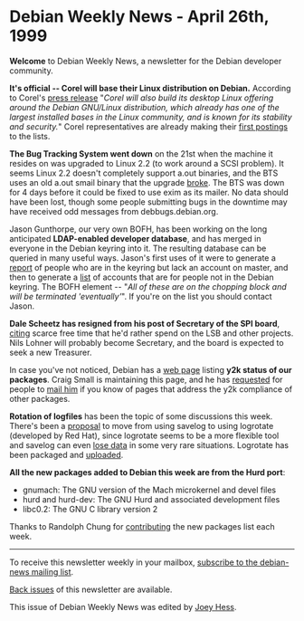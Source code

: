 
Debian Weekly News - April 26th, 1999
=====================================



**Welcome** to Debian Weekly News, a newsletter for the Debian
developer community.





**It's official -- Corel will base their Linux distribution on Debian.**
According to Corel's
[press
release](http://www.corel.com/news/1999/april/april_21_1999.htm) "*Corel will also build its desktop Linux offering around the
Debian GNU/Linux distribution, which already has one of the largest installed
bases in the Linux community, and is known for its stability and security.*"
Corel representatives are already making their
[first
postings](https://lists.debian.org/debian-user-9904/msg03210.html) to the lists.





**The Bug Tracking System went down** on the 21st when the machine it
resides on was upgraded to Linux 2.2 (to work around a SCSI problem). It
seems Linux 2.2 doesn't completely support a.out binaries, and the BTS
uses an old a.out smail binary that the upgrade
[broke](https://lists.debian.org/debian-devel-announce-9904/msg00024.html). The BTS was down for 4 days before it could be fixed to use exim
as its mailer. No data should have been lost, though some people submitting bugs
in the downtime may have received odd messages from debbugs.debian.org.




Jason Gunthorpe, our very own BOFH, has been working on the long anticipated
**LDAP-enabled developer database**, and has merged in everyone in the
Debian keyring into it. The resulting database can be queried in many useful ways.
Jason's first uses of it were to generate a [report](https://lists.debian.org/debian-devel-9904/msg01434.html) of
people who are in the keyring but lack an account on master,
and then to generate a
[list](https://lists.debian.org/debian-devel-9904/msg01490.html)
of accounts that are for people not in the Debian keyring. The BOFH element
-- "*All of these are on the chopping block and will be terminated
'eventually'*". If you're on the list you should contact Jason.




**Dale Scheetz has resigned from his post of Secretary of the SPI board**,
[citing](https://lists.debian.org/debian-devel-9904/msg01461.html)
scarce free time that he'd rather spend on the LSB and other projects. Nils
Lohner will probably become Secretary, and the board is expected to seek a new
Treasurer.




In case you've not noticed, Debian has a [web
page](https://www.debian.org/y2k/) listing **y2k status of our packages**. Craig Small is
maintaining this page, and he has
[requested](https://lists.debian.org/debian-devel-9904/msg01121.html) for people to [mail him](mailto:csmall@debian.org)
if you know of pages that address the y2k compliance of other packages.




**Rotation of logfiles** has been the topic of some discussions this
week. There's been a
[proposal](https://lists.debian.org/debian-devel-9904/msg01069.html)
to move from using savelog to using logrotate (developed by Red Hat), since
logrotate seems to be a more flexible tool and savelog can even
[lose data](https://lists.debian.org/debian-devel-9904/msg01466.html)
in some very rare situations. Logrotate has been packaged and
[uploaded](https://lists.debian.org/debian-devel-changes-9904/msg02158.html).




**All the new packages added to Debian this week are from the Hurd port**:



* gnumach: The GNU version of the Mach microkernel and devel files
* hurd and hurd-dev: The GNU Hurd and associated development files
* libc0.2: The GNU C library version 2



Thanks to Randolph Chung for
[contributing](https://www.debian.org/News/weekly/contributing) the new packages list
each week.





---



 To receive this newsletter weekly in your mailbox, [subscribe to the debian-news mailing list](https://lists.debian.org/debian-news/).



[Back issues](https://www.debian.org/News/weekly/) of this newsletter are available.



This issue of Debian Weekly News was edited by [Joey Hess](mailto:dwn@debian.org).




